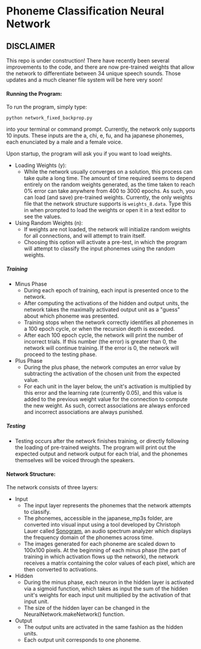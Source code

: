 # Phoneme Classification Neural Network

## DISCLAIMER
This repo is under construction! There have recently been several improvements to the code, and there are now pre-trained weights that allow the network to differentiate between 34 unique speech sounds. Those updates and a much cleaner file system will be here very soon!

#### Running the Program:
To run the program, simply type:
```
python network_fixed_backprop.py
```
into your terminal or command prompt. Currently, the network only supports 10 inputs. These inputs are the a, chi, e, fu, and ha japanese phonemes, each enunciated by a male and a female voice. 

Upon startup, the program will ask you if you want to load weights.
* Loading Weights (y):
  * While the network usually converges on a solution, this process can take quite a long time. The amount of time required seems to depend entirely on the random weights generated, as the time taken to reach 0% error can take anywhere from 400 to 3000 epochs. As such, you can load (and save) pre-trained weights. Currently, the only weights file that the network structure supports is `weights_8.data`. Type this in when prompted to load the weights or open it in a text editor to see the values. 
* Using Random Weights (n):
  * If weights are not loaded, the network will initialize random weights for all connections, and will attempt to train itself.
  * Choosing this option will activate a pre-test, in which the program will attempt to classify the input phonemes using the random weights. 

##### Training
* Minus Phase
  * During each epoch of training, each input is presented once to the network. 
  * After computing the activations of the hidden and output units, the network takes the maximally activated output unit as a "guess" about which phoneme was presented. 
  * Training stops when the network correctly identifies all phonemes in a 100 epoch cycle, or when the recursion depth is exceeded. 
  * After each 100 epoch cycle, the network will print the number of incorrect trials. If this number (the error) is greater than 0, the network will continue training. If the error is 0, the network will proceed to the testing phase.
* Plus Phase
  * During the plus phase, the network computes an error value by subtracting the activation of the chosen unit from the expected value. 
  * For each unit in the layer below, the unit's activation is multiplied by this error and the learning rate (currently 0.05), and this value is added to the previous weight value for the connection to compute the new weight. As such, correct associations are always enforced and incorrect associations are always punished. 

##### Testing
* Testing occurs after the network finishes training, or directly following the loading of pre-trained weights. The program will print out the expected output and network output for each trial, and the phonemes themselves will be voiced through the speakers. 

#### Network Structure:
The network consists of three layers:

* Input
  * The input layer represents the phonemes that the network attempts to classify. 
  * The phonemes, accessible in the japanese_mp3s folder, are converted into visual input using a tool developed by Christoph Lauer called [Sonogram](http://www.christoph-lauer.de/sonogram), an audio spectrum analyzer which displays the frequency domain of the phonemes across time. 
  * The images generated for each phoneme are scaled down to 100x100 pixels. At the beginning of each minus phase (the part of training in which activation flows up the network), the network receives a matrix containing the color values of each pixel, which are then converted to activations. 
* Hidden
  * During the minus phase, each neuron in the hidden layer is activated via a sigmoid function, which takes as input the sum of the hidden unit's weights for each input unit multiplied by the activation of that input unit. 
  * The size of the hidden layer can be changed in the NeuralNetwork.makeNetwork() function.
* Output
  * The output units are activated in the same fashion as the hidden units. 
  * Each output unit corresponds to one phoneme.
